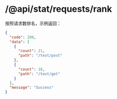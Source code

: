 # /@api/stat/requests/rank

按照请求数排名，示例返回：

```json
{
  "code": 200,
  "data": [
    {
      "count": 21,
      "path": "/test/post"
    },
    {
      "count": 18,
      "path": "/test/get"
    }
  ],
  "message": "Success"
}
```



